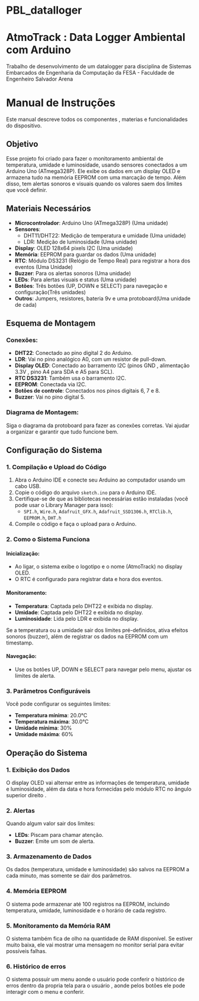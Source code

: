 # PBL_datalloger
# AtmoTrack : Data Logger Ambiental com Arduino
Trabalho de desenvolvimento de um datalogger para disciplina de Sistemas Embarcados de Engenharia da Computação da FESA - Faculdade de Engenheiro Salvador Arena

# Manual de Instruções 

Este manual descreve todos os componentes , materias e funcionalidades do dispositivo.

## Objetivo

Esse projeto foi criado para fazer o monitoramento ambiental de temperatura, umidade e luminosidade, usando sensores conectados a um Arduino Uno (ATmega328P). Ele exibe os dados em um display OLED e armazena tudo na memória EEPROM com uma marcação de tempo. Além disso, tem alertas sonoros e visuais quando os valores saem dos limites que você definir.

## Materiais Necessários

- **Microcontrolador**: Arduino Uno (ATmega328P) (Uma unidade)
- **Sensores**:
  - DHT11/DHT22: Medição de temperatura e umidade (Uma unidade)
  - LDR: Medição de luminosidade (Uma unidade)
- **Display**: OLED 128x64 pixels I2C (Uma unidade)
- **Memória**: EEPROM para guardar os dados (Uma unidade)
- **RTC**: Módulo DS3231 (Relógio de Tempo Real) para registrar a hora dos eventos (Uma Unidade)
- **Buzzer**: Para os alertas sonoros (Uma unidade)
- **LEDs**: Para alertas visuais e status (Uma unidade) 
- **Botões**: Três botões (UP, DOWN e SELECT) para navegação e configuração(Três unidades)
- **Outros**: Jumpers, resistores, bateria 9v e uma protoboard(Uma unidade de cada)

## Esquema de Montagem

### Conexões:

- **DHT22**: Conectado ao pino digital 2 do Arduino.
- **LDR**: Vai no pino analógico A0, com um resistor de pull-down.
- **Display OLED**: Conectado ao barramento I2C (pinos GND , alimentação 3.3V , pino A4 para SDA e A5 para SCL).
- **RTC DS3231**: Também usa o barramento I2C.
- **EEPROM**: Conectada via I2C.
- **Botões de controle**: Conectados nos pinos digitais 6, 7 e 8.
- **Buzzer**: Vai no pino digital 5.

### Diagrama de Montagem:

Siga o diagrama da protoboard para fazer as conexões corretas. Vai ajudar a organizar e garantir que tudo funcione bem.

## Configuração do Sistema

### 1. Compilação e Upload do Código

1. Abra o Arduino IDE e conecte seu Arduino ao computador usando um cabo USB.
2. Copie o código do arquivo `sketch.ino` para o Arduino IDE.
3. Certifique-se de que as bibliotecas necessárias estão instaladas (você pode usar o Library Manager para isso):
   - `SPI.h`, `Wire.h`, `Adafruit_GFX.h`, `Adafruit_SSD1306.h`, `RTClib.h`, `EEPROM.h`, `DHT.h`
4. Compile o código e faça o upload para o Arduino.

### 2. Como o Sistema Funciona

#### Inicialização:

- Ao ligar, o sistema exibe o logotipo e o nome (AtmoTrack) no display OLED.
- O RTC é configurado para registrar data e hora dos eventos.

#### Monitoramento:

- **Temperatura**: Captada pelo DHT22 e exibida no display.
- **Umidade**: Captada pelo DHT22 e exibida no display.
- **Luminosidade**: Lida pelo LDR e exibida no display.

Se a temperatura ou a umidade sair dos limites pré-definidos, ativa efeitos sonoros (buzzer), além de registrar os dados na EEPROM com um timestamp.

#### Navegação:

- Use os botões UP, DOWN e SELECT para navegar pelo  menu,  ajustar os limites de alerta.

### 3. Parâmetros Configuráveis

Você pode configurar os seguintes limites:

- **Temperatura mínima**: 20.0°C
- **Temperatura máxima**: 30.0°C
- **Umidade mínima**: 30%
- **Umidade máxima**: 60%

## Operação do Sistema

### 1. Exibição dos Dados

O display OLED vai alternar entre as informações de temperatura, umidade e luminosidade, além da data e hora fornecidas pelo módulo RTC no ângulo superior direito .

### 2. Alertas

Quando algum valor sair dos limites:

- **LEDs**: Piscam para chamar atenção.
- **Buzzer**: Emite um som de alerta.

### 3. Armazenamento de Dados

Os dados (temperatura, umidade e luminosidade) são salvos na EEPROM a cada minuto, mas somente se dair dos parâmetros.

### 4. Memória EEPROM

O sistema pode armazenar até 100 registros na EEPROM, incluindo temperatura, umidade, luminosidade e o horário de cada registro.

### 5. Monitoramento da Memória RAM

O sistema também fica de olho na quantidade de RAM disponível. Se estiver muito baixa, ele vai mostrar uma mensagem no monitor serial para evitar possíveis falhas.

### 6. Histórico de erros

O sistema possuir um menu aonde o usuário pode conferir o histórico de erros dentro da propria tela para o usuário , aonde pelos botões ele pode interagir com o menu e conferir.


